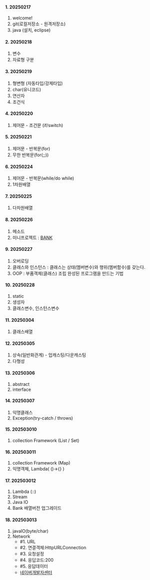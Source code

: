 #### 1. 20250217  
1. welcome!
2. git(로컬저장소 - 원격저장소)
3. java (설치, eclipse)

#### 2. 20250218
1. 변수
2. 자료형 구분

#### 3. 20250219
1. 형변형 (자동타입/강제타입)
2. char(유니코드)
3. 연산자
4. 조건식

#### 4. 20250220
1. 제어문 - 조건문 (if/switch)
   
#### 5. 20250221
1. 제어문 - 반복문(for)
2. 무한 반복문(for(;;))

#### 6. 20250224
1. 제어문 - 반복문(while/do while)
2. 1차원배열

#### 7. 20250225
1. 다차원배열

#### 8. 20250226
1. 메소드
2. 미니프로젝트 : [BANK](https://youtube.com/shorts/xxwALMTPJys?feature=share) 

#### 9. 20250227
1. 오버로딩
2. 클래스와 인스턴스
   : 클래스는 상태(멤버변수)와 행위(멤버함수)를 갖는다.
3. OOP : 부품객체(클래스) 조립  완성된 프로그램을 만드는 기법

#### 10. 20250228
1. static
2. 생성자
3. 클래스변수, 인스턴스변수

#### 11. 20250304
1. 클래스배열

#### 12. 20250305
1. 상속(일반화관계) - 업캐스팅/다운캐스팅
2. 다형성

#### 13. 20250306
1. abstract
2. interface

#### 14. 20250307
1. 익명클래스
2. Exception(try-catch / throws)

#### 15. 202503010
1. collection Framework (List / Set)

#### 16. 202503011
1. collection Framework (Map)
2. 익명객체, Lambda( ()->{} )

#### 17. 202503012
1. Lambda (::)
2. Stream
3. Java IO
4. Bank 배열버전 업그레이드

#### 18. 202503013
1. javaIO(byte/char)
2. Network
   - #1. URL
   - #2. 연결객체:HttpURLConnection
   - #3. 요청설정
   - #4. 응답코드:200
   - #5. 응답데이터
   - [네이버개발자센터](https://developers.naver.com/docs/serviceapi/search/blog/blog.md#%EB%B8%94%EB%A1%9C%EA%B7%B8)
